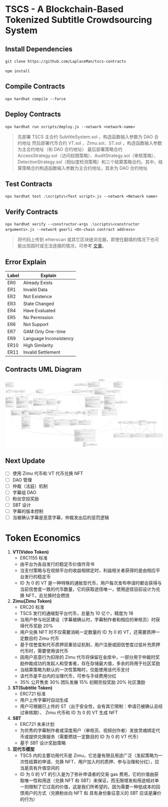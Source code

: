 # TSCS - A Blockchain-Based Tokenized Subtitle Crowdsourcing System

## Install Dependencies

`git clone https://github.com/LaplaceMan/tscs-contracts`

`npm install`

## Compile Contracts

`npx hardhat compile --force`

## Deploy Contracts

`npx hardhat run scripts/deploy.js --network <network-name>`

> 先部署 TSCS 主合约 SubtitleSystem.sol ，构造函数输入参数为 DAO 合约地址
> 然后部署代币合约 VT.sol 、Zimu.sol、ST.sol ，构造函数输入参数为主合约地址（和 DAO 合约地址）
> 最后部署策略合约 AccessStrategy.sol（访问权限策略）、AuditStrategy.sol（审核策略）、DetectionStrategy.sol（相似度检测策略）和三个结算策略合约。其中，结算策略合约构造函数输入参数为主合约地址，其余为 DAO 合约地址

## Test Contracts

`npx hardhat test .\scripts\<Test script>.js --network <Network name>`

## Verify Contracts

`npx hardhat verify --constructor-args .\scripts\<constructor arguments>.js --network goerli <On-chain contract address>`

> 将代码上传到 ehterscan 或其它区块链浏览器，即使在翻墙的情况下也可能出现超时或无法连接的情况，可参考 [文章](https://learnblockchain.cn/question/2939)。

## Error Explain

| Label | Explain                |
| ----- | ---------------------- |
| ER0   | Already Exists         |
| ER1   | Invaild Data           |
| ER2   | Not Existence          |
| ER3   | State Changed          |
| ER4   | Have Evaluated         |
| ER5   | No Permission          |
| ER6   | Not Support            |
| ER7   | GAM Only One-time      |
| ER9   | Language Inconsistency |
| ER10  | High Similarity        |
| ER11  | Invalid Settlement     |

## Contracts UML Diagram

![Contracts UML](./contractsUMLDiagram.svg)

## Next Update

- [ ] 使用 Zimu 代币和 VT 代币兑换 NFT
- [ ] DAO 管理
- [ ] 仲裁（法庭）机制
- [ ] 字幕组 DAO
- [ ] 粉丝空投奖励
- [ ] SBT 设计
- [ ] 字幕的版本控制
- [ ] 当被确认字幕是恶意字幕，仲裁发出后的惩罚逻辑

# Token Economics

1. **VT(Video Token)**
   - ERC1155 标准
   - 由平台为各自发行的稳定币价值作背书
   - 当支付策略与在视频平台的收益相绑定时，利益相关者获得的是由相应平台发行的稳定币
   - ID 为 0 的 VT 是一种特殊的通胀型代币，用户每次发布申请时都会获得与当前信誉度一致的代币数量，它的获取途径唯一，使用途径目前设计为兑换 NFT，且兑换时会燃烧
2. **Zimu(Zimu Token)**
   - ERC20 标准
   - TSCS 发行的通缩型平台代币，总量为 10 亿个，精度为 18
   - 当用户参与社区建设（字幕被确认时，字幕制作者和相应的审核员）时获得代币奖励 20%
   - 用户兑换 NFT 时不仅需要消耗一定数量的 ID 为 0 的 VT，还需要质押一定数目的 Zimu 代币
   - 基于信誉度和代币质押双重验证机制，用户注册或因信誉度过低补充质押代币时，需要使用该代币
   - 因用户恶意行为扣除的 Zimu 代币将保留在金库中，一部分用于仲裁时奖励仲裁成功的发起人和受害者，存在存储最大值，多余的将用于社区奖励
   - 当结算策略为默认的一次性策略时，仅能使用该代币支付
   - 该代币是平台内的治理代币，可参与手续费用分红
   - 35% 公开售卖 30% 团队发展 15% 初期空投奖励 20% 社区激励
3. **ST(Subtitle Token)**
   - ERC721 标准
   - 用户上传字幕时自动生成
   - 用户可根据已上传的 ST（出于安全性，会有其它限制：申请已被确认且经过审核期）、 Zimu 代币和 ID 为 0 的 VT 生成 NFT
4. **SBT**
   - ERC721 未来计划
   - 为优秀的字幕制作者或深度用户（审核员、视频创作者）发放灵魂绑定代币或提供兑换服务（需要燃烧一定数目的 ID 为 0 的 VT 代币）
   - 基于 SBT 设计奖励策略
5. **双代币模型**
   - TSCS 内的主要功用代币是 Zimu，它总量有限且用途广泛（发起策略为一次性结算的申请、兑换 NFT、用户加入时的质押、参与治理和分红），应当是具有升值空间的
   - ID 为 0 的 VT 的引入是为了弥补申请者的交易 gas 费用，它的价值由获取唯一性和用途（兑换 NFT 和 SBT）来保证，而无限增发和用途相对单一则限制了它过高的价值，这是我们所希望的，因为需要一种低成本的回馈用户的方式（兑换粉丝向 NFT 和 具有身份象征意义的 SBT 应该是廉价的行为）
